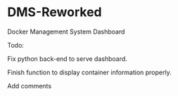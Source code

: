 # DMS-Reworked
Docker Management System Dashboard

Todo:

Fix python back-end to serve dashboard.

Finish function to display container information properly.

Add comments
